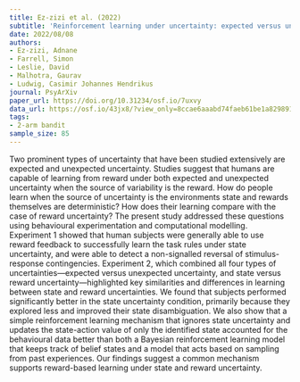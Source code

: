 ```yaml
---
title: Ez-zizi et al. (2022)
subtitle: 'Reinforcement learning under uncertainty: expected versus unexpected uncertainty and state versus reward uncertainty'
date: 2022/08/08
authors:
- Ez-zizi, Adnane
- Farrell, Simon
- Leslie, David
- Malhotra, Gaurav
- Ludwig, Casimir Johannes Hendrikus
journal: PsyArXiv
paper_url: https://doi.org/10.31234/osf.io/7uxvy
data_url: https://osf.io/43jx8/?view_only=8ccae6aaabd74faeb61be1a82989174f
tags:
- 2-arm bandit
sample_size: 85
---
```


Two prominent types of uncertainty that have been studied extensively are expected and unexpected uncertainty. Studies suggest that humans are capable of learning from reward under both expected and unexpected uncertainty when the source of variability is the reward. How do people learn when the source of uncertainty is the environments state and rewards themselves are deterministic? How does their learning compare with the case of reward uncertainty? The present study addressed these questions using behavioural experimentation and computational modelling. Experiment 1 showed that human subjects were generally able to use reward feedback to successfully learn the task rules under state uncertainty, and were able to detect a non-signalled reversal of stimulus-response contingencies. Experiment 2, which combined all four types of uncertainties—expected versus unexpected uncertainty, and state versus reward uncertainty—highlighted key similarities and differences in learning between state and reward uncertainties. We found that subjects performed significantly better in the state uncertainty condition, primarily because they explored less and improved their state disambiguation. We also show that a simple reinforcement learning mechanism that ignores state uncertainty and updates the state-action value of only the identified state accounted for the behavioural data better than both a Bayesian reinforcement learning model that keeps track of belief states and a model that acts based on sampling from past experiences. Our findings suggest a common mechanism supports reward-based learning under state and reward uncertainty.
